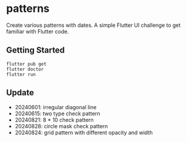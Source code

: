 # patterns

Create various patterns with dates.
A simple Flutter UI challenge to get familiar with Flutter code.

## Getting Started

```
flutter pub get
flutter doctor
flutter run
```

## Update

- 20240601: irregular diagonal line
- 20240615: two type check pattern
- 20240821: 8 * 10 check pattern
- 20240828: circle mask check pattern
- 20240824: grid pattern with different opacity and width
